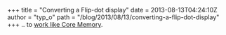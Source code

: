 +++
title = "Converting a Flip-dot display"
date = 2013-08-13T04:24:10Z
author = "typ_o"
path = "/blog/2013/08/13/converting-a-flip-dot-display"
+++
.. to [work like Core
Memory](http://hackaday.com/2013/08/12/converting-a-flip-dot-display-to-work-like-core-memory/).
